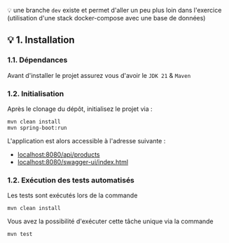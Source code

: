 💡 une branche `dev` existe et permet d'aller un peu plus loin dans l'exercice (utilisation d'une stack docker-compose avec une base de données)


## 💡 1. Installation

### 1.1. Dépendances

Avant d'installer le projet assurez vous d'avoir le `JDK 21` & `Maven`

### 1.2. Initialisation

Après le clonage du dépôt, initialisez le projet via :
```Shell
mvn clean install
mvn spring-boot:run
```

L'application est alors accessible à l'adresse suivante :

- [localhost:8080/api/products](http://localhost:8080/api/products)
- [localhost:8080/swagger-ui/index.html](http://localhost:8080/swagger-ui/index.html)

### 1.2. Exécution des tests automatisés

Les tests sont exécutés lors de la commande
```Shell
mvn clean install
```

Vous avez la possibilité d'exécuter cette tâche unique via la commande
```Shell
mvn test
```
